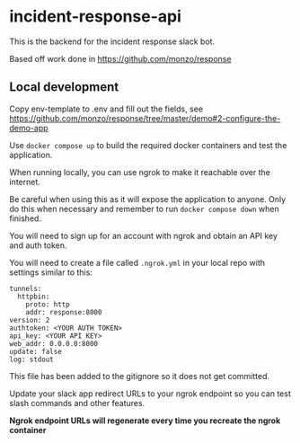 # incident-response-api

This is the backend for the incident response slack bot.

Based off work done in https://github.com/monzo/response

## Local development

Copy env-template to .env and fill out the fields, see https://github.com/monzo/response/tree/master/demo#2-configure-the-demo-app

Use `docker compose up` to build the required docker containers and test the application.

When running locally, you can use ngrok to make it reachable over the internet.

Be careful when using this as it will expose the application to anyone. Only do this when necessary and remember to run `docker compose down` when finished.

You will need to sign up for an account with ngrok and obtain an API key and auth token.

You will need to create a file called `.ngrok.yml` in your local repo with settings similar to this:

```
tunnels:
  httpbin:
    proto: http
    addr: response:8000
version: 2
authtoken: <YOUR AUTH TOKEN>
api_key: <YOUR API KEY>
web_addr: 0.0.0.0:8000
update: false
log: stdout
```

This file has been added to the gitignore so it does not get committed.

Update your slack app redirect URLs to your ngrok endpoint so you can test slash commands and other features.

**Ngrok endpoint URLs will regenerate every time you recreate the ngrok container**

